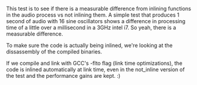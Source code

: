 This test is to see if there is a measurable difference from inlining functions in the audio process vs not inlining them. A simple test that produces 1 second of audio with 16 sine oscillators shows a difference in processing time of a little over a millisecond in a 3GHz intel i7. So yeah, there is a measurable difference.

To make sure the code is actually being inlined, we're looking at the dissassembly of the compiled binaries.

If we compile and link with GCC's -flto flag (link time optimizations), the code is inlined automatically at link time, even in the not_inline version of the test and the performance gains are kept. :)


